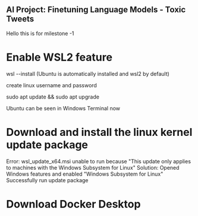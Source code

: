 ## AI Project: Finetuning Language Models - Toxic Tweets
Hello this is for milestone -1

# Enable WSL2 feature
wsl --install (Ubuntu is automatically installed and wsl2 by default)

create linux username and password

sudo apt update && sudo apt upgrade

Ubuntu can be seen in Windows Terminal now


# Download and install the linux kernel update package
Error: wsl_update_x64.msi unable to run because "This update only applies to machines with the Windows Subsystem for Linux"
Solution: Opened Windows features and enabled "Windows Subsystem for Linux"
Successfully run update package


# Download Docker Desktop




